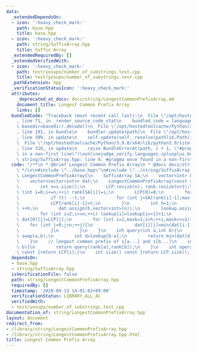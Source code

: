 ```yaml
---
data:
  _extendedDependsOn:
  - icon: ':heavy_check_mark:'
    path: base.hpp
    title: base.hpp
  - icon: ':heavy_check_mark:'
    path: string/SuffixArray.hpp
    title: Suffix Array
  _extendedRequiredBy: []
  _extendedVerifiedWith:
  - icon: ':heavy_check_mark:'
    path: test/yosupo/number_of_substrings.test.cpp
    title: test/yosupo/number_of_substrings.test.cpp
  _pathExtension: hpp
  _verificationStatusIcon: ':heavy_check_mark:'
  attributes:
    _deprecated_at_docs: docs/string/LongestCommonPrefixArray.md
    document_title: Longest Common Prefix Array
    links: []
  bundledCode: "Traceback (most recent call last):\n  File \"/opt/hostedtoolcache/Python/3.9.0/x64/lib/python3.9/site-packages/onlinejudge_verify/documentation/build.py\"\
    , line 71, in _render_source_code_stat\n    bundled_code = language.bundle(stat.path,\
    \ basedir=basedir).decode()\n  File \"/opt/hostedtoolcache/Python/3.9.0/x64/lib/python3.9/site-packages/onlinejudge_verify/languages/cplusplus.py\"\
    , line 191, in bundle\n    bundler.update(path)\n  File \"/opt/hostedtoolcache/Python/3.9.0/x64/lib/python3.9/site-packages/onlinejudge_verify/languages/cplusplus_bundle.py\"\
    , line 399, in update\n    self.update(self._resolve(pathlib.Path(included), included_from=path))\n\
    \  File \"/opt/hostedtoolcache/Python/3.9.0/x64/lib/python3.9/site-packages/onlinejudge_verify/languages/cplusplus_bundle.py\"\
    , line 310, in update\n    raise BundleErrorAt(path, i + 1, \"#pragma once found\
    \ in a non-first line\")\nonlinejudge_verify.languages.cplusplus_bundle.BundleErrorAt:\
    \ string/SuffixArray.hpp: line 6: #pragma once found in a non-first line\n"
  code: "/**\n * @brief Longest Common Prefix Array\n * @docs docs/string/LongestCommonPrefixArray.md\n\
    \ */\n\n#include \"../base.hpp\"\n#include \"../string/SuffixArray.hpp\"\n\nstruct\
    \ LongestCommonPrefixArray{\n    SuffixArray SA;\n    vector<int> LCP,rank,lookup;\n\
    \    vector<vector<int>> dat;\n    LongestCommonPrefixArray(const string &s):SA(s){\n\
    \        int n=s.size();\n        LCP.resize(n); rank.resize(n+1);\n        for\
    \ (int i=0;i<=n;++i) rank[SA[i]]=i;\n        LCP[0]=0;\n        for (int i=0,t=0;i<n;++i){\n\
    \            if (t) --t;\n            for (int j=SA[rank[i]-1];max(i,j)+t<n&&s[i+t]==s[j+t];++t);\n\
    \            LCP[rank[i]-1]=t;\n        }\n        int h=1;\n        while((1<<h)<=n)\
    \ ++h;\n        dat.assign(h,vector<int>(n));\n        lookup.assign(n+1,0);\n\
    \        for (int i=2;i<=n;++i) lookup[i]=lookup[i>>1]+1;\n        for (int j=0;j<n;++j)\
    \ dat[0][j]=LCP[j];\n        for (int i=1,mask=1;i<h;++i,mask<<=1){\n        \
    \    for (int j=0;j<n;++j){\n                dat[i][j]=min(dat[i-1][j],dat[i-1][min(j+mask,n-1)]);\n\
    \            }\n        }\n    }\n    int query(int a,int b){\n        if (a>b)\
    \ swap(a,b);\n        int d=lookup[b-a];\n        return min(dat[d][a],dat[d][b-(1<<d)]);\n\
    \    }\n    // longest common prefix of s[a...] and s[b...]\n    int lcp(int a,int\
    \ b){\n        return query(rank[a],rank[b]);\n    }\n    int operator[](int i)\
    \ const {return LCP[i];}\n    int size() const {return LCP.size();}\n};"
  dependsOn:
  - base.hpp
  - string/SuffixArray.hpp
  isVerificationFile: false
  path: string/LongestCommonPrefixArray.hpp
  requiredBy: []
  timestamp: '2020-09-13 14:01:02+09:00'
  verificationStatus: LIBRARY_ALL_AC
  verifiedWith:
  - test/yosupo/number_of_substrings.test.cpp
documentation_of: string/LongestCommonPrefixArray.hpp
layout: document
redirect_from:
- /library/string/LongestCommonPrefixArray.hpp
- /library/string/LongestCommonPrefixArray.hpp.html
title: Longest Common Prefix Array
---
```

